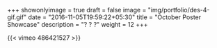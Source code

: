 +++
showonlyimage = true
draft = false
image = "img/portfolio/des-4-gif.gif"
date = "2016-11-05T19:59:22+05:30"
title = "October Poster Showcase"
description = "? ? ?"
weight = 12
+++

{{< vimeo 486421527 >}}

